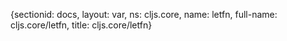{sectionid: docs, layout: var, ns: cljs.core, name: letfn, full-name: cljs.core/letfn,
  title: cljs.core/letfn}

